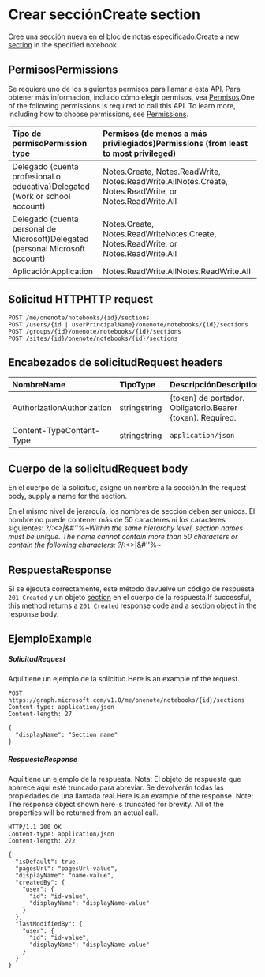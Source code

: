 # <a name="create-section"></a><span data-ttu-id="89ef8-101">Crear sección</span><span class="sxs-lookup"><span data-stu-id="89ef8-101">Create section</span></span>

<span data-ttu-id="89ef8-102">Cree una [sección](../resources/section.md) nueva en el bloc de notas especificado.</span><span class="sxs-lookup"><span data-stu-id="89ef8-102">Create a new [section](../resources/section.md) in the specified notebook.</span></span>
## <a name="permissions"></a><span data-ttu-id="89ef8-103">Permisos</span><span class="sxs-lookup"><span data-stu-id="89ef8-103">Permissions</span></span>
<span data-ttu-id="89ef8-p101">Se requiere uno de los siguientes permisos para llamar a esta API. Para obtener más información, incluido cómo elegir permisos, vea [Permisos](../../../concepts/permissions_reference.md).</span><span class="sxs-lookup"><span data-stu-id="89ef8-p101">One of the following permissions is required to call this API. To learn more, including how to choose permissions, see [Permissions](../../../concepts/permissions_reference.md).</span></span>

|<span data-ttu-id="89ef8-106">Tipo de permiso</span><span class="sxs-lookup"><span data-stu-id="89ef8-106">Permission type</span></span>      | <span data-ttu-id="89ef8-107">Permisos (de menos a más privilegiados)</span><span class="sxs-lookup"><span data-stu-id="89ef8-107">Permissions (from least to most privileged)</span></span>              | 
|:--------------------|:---------------------------------------------------------| 
|<span data-ttu-id="89ef8-108">Delegado (cuenta profesional o educativa)</span><span class="sxs-lookup"><span data-stu-id="89ef8-108">Delegated (work or school account)</span></span> | <span data-ttu-id="89ef8-109">Notes.Create, Notes.ReadWrite, Notes.ReadWrite.All</span><span class="sxs-lookup"><span data-stu-id="89ef8-109">Notes.Create, Notes.ReadWrite, or Notes.ReadWrite.All</span></span>    | 
|<span data-ttu-id="89ef8-110">Delegado (cuenta personal de Microsoft)</span><span class="sxs-lookup"><span data-stu-id="89ef8-110">Delegated (personal Microsoft account)</span></span> | <span data-ttu-id="89ef8-111">Notes.Create, Notes.ReadWrite</span><span class="sxs-lookup"><span data-stu-id="89ef8-111">Notes.Create, Notes.ReadWrite, or Notes.ReadWrite.All</span></span>    | 
|<span data-ttu-id="89ef8-112">Aplicación</span><span class="sxs-lookup"><span data-stu-id="89ef8-112">Application</span></span> | <span data-ttu-id="89ef8-113">Notes.ReadWrite.All</span><span class="sxs-lookup"><span data-stu-id="89ef8-113">Notes.ReadWrite.All</span></span> | 

## <a name="http-request"></a><span data-ttu-id="89ef8-114">Solicitud HTTP</span><span class="sxs-lookup"><span data-stu-id="89ef8-114">HTTP request</span></span>
<!-- { "blockType": "ignored" } -->
```http
POST /me/onenote/notebooks/{id}/sections
POST /users/{id | userPrincipalName}/onenote/notebooks/{id}/sections
POST /groups/{id}/onenote/notebooks/{id}/sections
POST /sites/{id}/onenote/notebooks/{id}/sections
```
## <a name="request-headers"></a><span data-ttu-id="89ef8-115">Encabezados de solicitud</span><span class="sxs-lookup"><span data-stu-id="89ef8-115">Request headers</span></span>
| <span data-ttu-id="89ef8-116">Nombre</span><span class="sxs-lookup"><span data-stu-id="89ef8-116">Name</span></span>       | <span data-ttu-id="89ef8-117">Tipo</span><span class="sxs-lookup"><span data-stu-id="89ef8-117">Type</span></span> | <span data-ttu-id="89ef8-118">Descripción</span><span class="sxs-lookup"><span data-stu-id="89ef8-118">Description</span></span>|
|:---------------|:--------|:----------|
| <span data-ttu-id="89ef8-119">Authorization</span><span class="sxs-lookup"><span data-stu-id="89ef8-119">Authorization</span></span>  | <span data-ttu-id="89ef8-120">string</span><span class="sxs-lookup"><span data-stu-id="89ef8-120">string</span></span>  | <span data-ttu-id="89ef8-p102">{token} de portador. Obligatorio.</span><span class="sxs-lookup"><span data-stu-id="89ef8-p102">Bearer {token}. Required.</span></span> |
| <span data-ttu-id="89ef8-123">Content-Type</span><span class="sxs-lookup"><span data-stu-id="89ef8-123">Content-Type</span></span> | <span data-ttu-id="89ef8-124">string</span><span class="sxs-lookup"><span data-stu-id="89ef8-124">string</span></span> | `application/json` |

## <a name="request-body"></a><span data-ttu-id="89ef8-125">Cuerpo de la solicitud</span><span class="sxs-lookup"><span data-stu-id="89ef8-125">Request body</span></span>
<span data-ttu-id="89ef8-126">En el cuerpo de la solicitud, asigne un nombre a la sección.</span><span class="sxs-lookup"><span data-stu-id="89ef8-126">In the request body, supply a name for the section.</span></span>

<span data-ttu-id="89ef8-p103">En el mismo nivel de jerarquía, los nombres de sección deben ser únicos. El nombre no puede contener más de 50 caracteres ni los caracteres siguientes: ?*\/:<>|&#''%~</span><span class="sxs-lookup"><span data-stu-id="89ef8-p103">Within the same hierarchy level, section names must be unique. The name cannot contain more than 50 characters or contain the following characters:  ?*\/:<>|&#''%~</span></span>

## <a name="response"></a><span data-ttu-id="89ef8-129">Respuesta</span><span class="sxs-lookup"><span data-stu-id="89ef8-129">Response</span></span>

<span data-ttu-id="89ef8-130">Si se ejecuta correctamente, este método devuelve un código de respuesta `201 Created` y un objeto [section](../resources/section.md) en el cuerpo de la respuesta.</span><span class="sxs-lookup"><span data-stu-id="89ef8-130">If successful, this method returns a `201 Created` response code and a [section](../resources/section.md) object in the response body.</span></span>

## <a name="example"></a><span data-ttu-id="89ef8-131">Ejemplo</span><span class="sxs-lookup"><span data-stu-id="89ef8-131">Example</span></span>
##### <a name="request"></a><span data-ttu-id="89ef8-132">Solicitud</span><span class="sxs-lookup"><span data-stu-id="89ef8-132">Request</span></span>
<span data-ttu-id="89ef8-133">Aquí tiene un ejemplo de la solicitud.</span><span class="sxs-lookup"><span data-stu-id="89ef8-133">Here is an example of the request.</span></span>
<!-- {
  "blockType": "request",
  "name": "create_section_from_notebook"
}-->
```http
POST https://graph.microsoft.com/v1.0/me/onenote/notebooks/{id}/sections
Content-type: application/json
Content-length: 27

{
  "displayName": "Section name"
}
```
##### <a name="response"></a><span data-ttu-id="89ef8-134">Respuesta</span><span class="sxs-lookup"><span data-stu-id="89ef8-134">Response</span></span>
<span data-ttu-id="89ef8-p104">Aquí tiene un ejemplo de la respuesta. Nota: El objeto de respuesta que aparece aquí esté truncado para abreviar. Se devolverán todas las propiedades de una llamada real.</span><span class="sxs-lookup"><span data-stu-id="89ef8-p104">Here is an example of the response. Note: The response object shown here is truncated for brevity. All of the properties will be returned from an actual call.</span></span>
<!-- {
  "blockType": "response",
  "truncated": true,
  "@odata.type": "microsoft.graph.onenoteSection"
} -->
```http
HTTP/1.1 200 OK
Content-type: application/json
Content-length: 272

{
  "isDefault": true,
  "pagesUrl": "pagesUrl-value",
  "displayName": "name-value",
  "createdBy": {
    "user": {
      "id": "id-value",
      "displayName": "displayName-value"
    }
  },
  "lastModifiedBy": {
    "user": {
      "id": "id-value",
      "displayName": "displayName-value"
    }
  }
}
```

<!-- uuid: 8fcb5dbc-d5aa-4681-8e31-b001d5168d79
2015-10-25 14:57:30 UTC -->
<!-- {
  "type": "#page.annotation",
  "description": "Create Section",
  "keywords": "",
  "section": "documentation",
  "tocPath": ""
}-->
